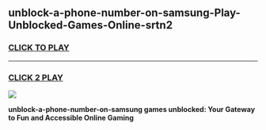 
## unblock-a-phone-number-on-samsung-Play-Unblocked-Games-Online-srtn2
<h3>
<a href="https://premium76.site?title=unblock-a-phone-number-on-samsung&ref=25A">CLICK TO PLAY</a></h3>
<hr>

<h3>
<a href="https://premium76.site?title=unblock-a-phone-number-on-samsung&ref=25A">CLICK 2 PLAY</a>
  
</h3>

<a href="https://premium76.site?title=unblock-a-phone-number-on-samsung&ref=25A"><img src="https://clearcache.store/games.png"></a>


**unblock-a-phone-number-on-samsung games unblocked: Your Gateway to Fun and Accessible Online Gaming**
